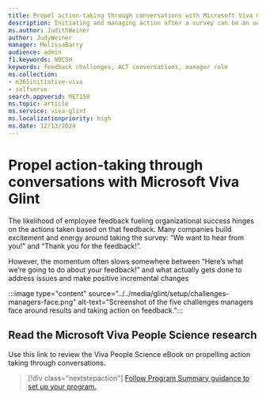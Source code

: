 ```yaml
---
title: Propel action-taking through conversations with Microsoft Viva Glint
description: Initiating and managing action after a survey can be an unclear process. Focused and streamlined action planning is essential. An action plan is a written commitment to make incremental improvements to the employee experience and engagement in their work, on your team, and within the company.
ms.author: JudithWeiner
author: JudyWeiner
manager: MelissaBarry
audience: admin
f1.keywords: NOCSH
keywords: feedback challenges, ACT conversations, manager role
ms.collection:  
- m365initiative-viva
- selfserve 
search.appverid: MET150 
ms.topic: article
ms.service: viva-glint
ms.localizationpriority: high
ms.date: 12/13/2024
---
```


# Propel action-taking through conversations with Microsoft Viva Glint

The likelihood of employee feedback 
fueling organizational success hinges on the 
actions taken based on that feedback. Many 
companies build excitement and energy 
around taking the survey: “We want to hear 
from you!” and “Thank you for the feedback!”. 

However, the momentum often slows 
somewhere between “Here’s what we’re going 
to do about your feedback!” and what actually 
gets done to address issues and make positive 
incremental changes

:::image type="content" source="../../media/glint/setup/challenges-managers-face.png" alt-text="Screenshot of the five challenges managers face around results and taking action on feedback.":::

## Read the Microsoft Viva People Science research  

Use this link to review the Viva People Science eBook on propelling action taking through conversations. 

> [!div class="nextstepaction"]
> [Follow Program Summary guidance to set up your program.](https://adoption.microsoft.com/files/viva/glint/Propel-action-taking-through-conversations-with-Microsoft-Viva-Glint.pdf)

